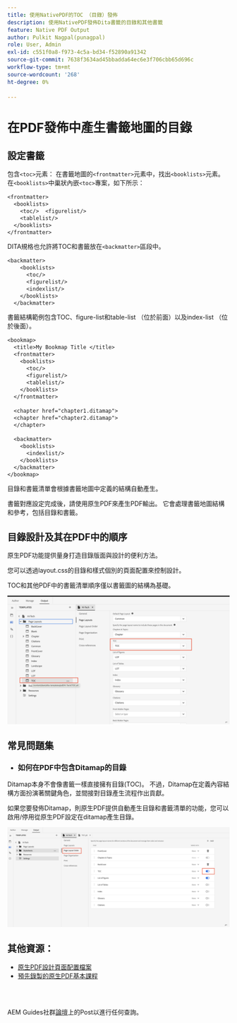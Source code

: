 ```yaml
---
title: 使用NativePDF的TOC （目錄）發佈
description: 使用NativePDF發佈Dita書籤的目錄和其他書籤
feature: Native PDF Output
author: Pulkit Nagpal(punagpal)
role: User, Admin
exl-id: c551f0a8-f973-4c5a-bd34-f52890a91342
source-git-commit: 7638f3634ad45bbadda64ec6e3f706cbb65d696c
workflow-type: tm+mt
source-wordcount: '268'
ht-degree: 0%

---
```


# 在PDF發佈中產生書籤地圖的目錄

## 設定書籤

包含`<toc>`元素：
在書籤地圖的`<frontmatter>`元素中，找出`<booklists>`元素。  在`<booklists>`中巢狀內嵌`<toc>`專案，如下所示：

```
<frontmatter>
  <booklists>
    <toc/>  <figurelist/>
    <tablelist/>
  </booklists>
</frontmatter>
```

DITA規格也允許將TOC和書籤放在`<backmatter>`區段中。


```
<backmatter>
    <booklists>
      <toc/>
      <figurelist/>
      <indexlist/>
    </booklists>
  </backmatter>
```

書籤結構範例包含TOC、figure-list和table-list （位於前面）以及index-list （位於後面）。

```
<bookmap>
  <title>My Bookmap Title </title>
  <frontmatter>
    <booklists>
      <toc/>
      <figurelist/>
      <tablelist/>
    </booklists>
  </frontmatter>

  <chapter href="chapter1.ditamap">
  <chapter href="chapter2.ditamap">
  </chapter>

  <backmatter>
    <booklists>
      <indexlist/>
    </booklists>
  </backmatter>
</bookmap>
```

目錄和書籤清單會根據書籤地圖中定義的結構自動產生。

書籤對應設定完成後，請使用原生PDF來產生PDF輸出。 它會處理書籤地圖結構和參考，包括目錄和書籤。

## 目錄設計及其在PDF中的順序

原生PDF功能提供量身打造目錄版面與設計的便利方法。

您可以透過layout.css的目錄和樣式個別的頁面配置來控制設計。

TOC和其他PDF中的書籤清單順序僅以書籤圖的結構為基礎。

![toc](../assets/publishing/toc.png)


## 常見問題集

- ### 如何在PDF中包含Ditamap的目錄

Ditamap本身不會像書籤一樣直接擁有目錄(TOC)。 不過，Ditamap在定義內容結構方面扮演著關鍵角色，並間接對目錄產生流程作出貢獻。

如果您要發佈Ditamap，則原生PDF提供自動產生目錄和書籤清單的功能，您可以啟用/停用從原生PDF設定在ditamap產生目錄。

![啟用停用TOC](../assets/publishing/pageorder.png)

## 其他資源：

- [原生PDF設計頁面配置檔案](https://experienceleague.adobe.com/zh-hant/docs/experience-manager-guides/using/install-guide/on-prem-ig/output-gen-config/config-native-pdf-publish/design-page-layout)
- [預先錄製的原生PDF基本課程](https://experienceleague.adobe.com/zh-hant/docs/experience-manager-guides/using/knowledge-base/expert-session/native-pdf-publishing-essentials-feb23)

<br>
<br>

AEM Guides社群[論壇](https://experienceleaguecommunities.adobe.com/t5/experience-manager-guides/ct-p/aem-xml-documentation)上的Post以進行任何查詢。



